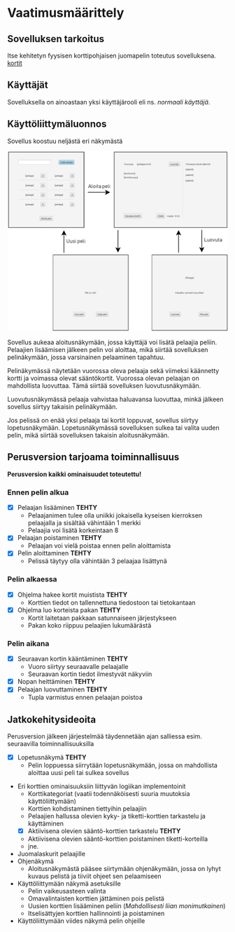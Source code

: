 ﻿# Vaatimusmäärittely

## Sovelluksen tarkoitus

Itse kehitetyn fyysisen korttipohjaisen juomapelin toteutus sovelluksena. 
[kortit](https://drive.google.com/drive/folders/16hBqs6dDaSH-T-GKFYN9Hh7Yt22KrmyP?usp=sharing)

## Käyttäjät

Sovelluksella on ainoastaan yksi käyttäjärooli eli ns. _normaali käyttäjä_.

## Käyttöliittymäluonnos

Sovellus koostuu neljästä eri näkymästä

![UI.PNG](https://github.com/Jeemlei/ot-harjoitustyo/blob/master/dokumentaatio/Kuvat/UI.PNG)

Sovellus aukeaa aloitusnäkymään, jossa käyttäjä voi lisätä pelaajia peliin. Pelaajien lisäämisen jälkeen pelin voi aloittaa, mikä siirtää sovelluksen pelinäkymään, jossa varsinainen pelaaminen tapahtuu. 

Pelinäkymässä näytetään vuorossa oleva pelaaja sekä viimeksi käännetty kortti ja voimassa olevat sääntökortit. Vuorossa olevan pelaajan on mahdollista luovuttaa. Tämä siirtää sovelluksen luovutusnäkymään.

Luovutusnäkymässä pelaaja vahvistaa haluavansa luovuttaa, minkä jälkeen sovellus siirtyy takaisin pelinäkymään.

Jos pelissä on enää yksi pelaaja tai kortit loppuvat, sovellus siirtyy lopetusnäkymään. Lopetusnäkymässä sovelluksen sulkea tai valita uuden pelin, mikä siirtää sovelluksen takaisin aloitusnäkymään.

## Perusversion tarjoama toiminnallisuus

**Perusversion kaikki ominaisuudet toteutettu!**

### Ennen pelin alkua

- [x] Pelaajan lisääminen **TEHTY**
  - Pelaajanimen tulee olla uniikki jokaisella kyseisen kierroksen pelaajalla ja sisältää vähintään 1 merkki
  - Pelaajia voi lisätä korkeintaan 8
- [x] Pelaajan poistaminen **TEHTY**
  - Pelaajan voi vielä poistaa ennen pelin aloittamista
- [x] Pelin aloittaminen **TEHTY**
  - Pelissä täytyy olla vähintään 3 pelaajaa lisättynä

### Pelin alkaessa

- [x] Ohjelma hakee kortit muistista **TEHTY**
  - Korttien tiedot on tallennettuna tiedostoon tai tietokantaan
- [x] Ohjelma luo korteista pakan **TEHTY**
  - Kortit laitetaan pakkaan satunnaiseen järjestykseen
  - Pakan koko riippuu pelaajien lukumäärästä

### Pelin aikana

- [x] Seuraavan kortin kääntäminen **TEHTY**
  - Vuoro siirtyy seuraavalle pelaajalle
  - Seuraavan kortin tiedot ilmestyvät näkyviin
- [x] Nopan heittäminen **TEHTY**
- [x] Pelaajan luovuttaminen **TEHTY**
  - Tupla varmistus ennen pelaajan poistoa

## Jatkokehitysideoita

Perusversion jälkeen järjestelmää täydennetään ajan salliessa esim. seuraavilla toiminnallisuuksilla

- [x] Lopetusnäkymä **TEHTY**
  - Pelin loppuessa siirrytään lopetusnäkymään, jossa on mahdollista aloittaa uusi peli tai sulkea sovellus
- Eri korttien ominaisuuksiin liittyvän logiikan implementoinit
  - Korttikategoriat (vaatii todennäköisesti suuria muutoksia käyttöliittymään)
  - Korttien kohdistaminen tiettyihin pelaajiin
  - Pelaajien hallussa olevien kyky- ja tiketti-korttien tarkastelu ja käyttäminen
  - [x] Aktiivisena olevien sääntö-korttien tarkastelu **TEHTY**
  - Aktiivisena olevien sääntö-korttien poistaminen tiketti-korteilla
  - jne.
- Juomalaskurit pelaajille
- Ohjenäkymä
  - Aloitusnäkymästä pääsee siirtymään ohjenäkymään, jossa on lyhyt kuvaus pelistä ja tiiviit ohjeet sen pelaamiseen
- Käyttöliittymään näkymä asetuksille
  - Pelin vaikeusasteen valinta
  - Omavalintaisten korttien jättäminen pois pelistä
  - Uusien korttien lisääminen peliin (*Mahdollisesti liian monimutkainen*)
  - Itselisättyjen korttien hallinnointi ja poistaminen
- Käyttöliittymään viides näkymä pelin ohjeille
